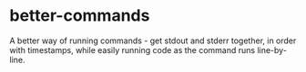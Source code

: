 # better-commands

A better way of running commands - get stdout and stderr together, in order with timestamps, while easily running code as the command runs line-by-line.
